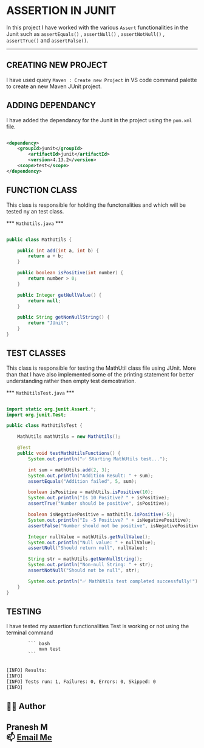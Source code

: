 # ASSERTION IN JUNIT

In this project I have worked with the various ```Assert``` functionalities in the Junit such as ``` assertEquals() ``` , ``` assertNull() ``` , ``` assertNotNull() ``` , ``` assertTrue() ``` and ``` assertFalse() ```.

-----------------------------

## CREATING NEW PROJECT

I have used query ``` Maven : Create new Project ``` in VS code command palette to create an new Maven JUnit project.

## ADDING DEPENDANCY

I have added the dependancy for the Junit in the project using the ```pom.xml``` file.

``` xml

<dependency>
    <groupId>junit</groupId>
        <artifactId>junit</artifactId>
        <version>4.13.2</version>
    <scope>test</scope>
</dependency>

```
## FUNCTION CLASS

This class is responsible for holding the functonalities and which will be tested ny an test class.

*** ``` MathUtils.java ``` ***

``` java

public class MathUtils {

    public int add(int a, int b) {
        return a + b;
    }

    public boolean isPositive(int number) {
        return number > 0;
    }

    public Integer getNullValue() {
        return null;
    }

    public String getNonNullString() {
        return "JUnit";
    }
}

```

## TEST CLASSES

This class is responsible for testing the MathUtil class file using JUnit. More than that I have also implemented some of the printing statement for better understanding rather then empty test demostration.

*** ``` MathUtilsTest.java ``` ***

``` java

import static org.junit.Assert.*;
import org.junit.Test;

public class MathUtilsTest {

    MathUtils mathUtils = new MathUtils();

    @Test
    public void testMathUtilsFunctions() {
        System.out.println("✅ Starting MathUtils test...");

        int sum = mathUtils.add(2, 3);
        System.out.println("Addition Result: " + sum);
        assertEquals("Addition failed", 5, sum);

        boolean isPositive = mathUtils.isPositive(10);
        System.out.println("Is 10 Positive? " + isPositive);
        assertTrue("Number should be positive", isPositive);

        boolean isNegativePositive = mathUtils.isPositive(-5);
        System.out.println("Is -5 Positive? " + isNegativePositive);
        assertFalse("Number should not be positive", isNegativePositive);

        Integer nullValue = mathUtils.getNullValue();
        System.out.println("Null value: " + nullValue);
        assertNull("Should return null", nullValue);

        String str = mathUtils.getNonNullString();
        System.out.println("Non-null String: " + str);
        assertNotNull("Should not be null", str);

        System.out.println("✅ MathUtils test completed successfully!");
    }
}

```


## TESTING

I have tested my assertion functionalities Test is working or not using the terminal command

            ``` bash
                mvn test
            ```

``` bash

[INFO] Results:
[INFO]
[INFO] Tests run: 1, Failures: 0, Errors: 0, Skipped: 0
[INFO]

```
## 👨‍💻 Author

**Pranesh M**  
📫 [Email Me](mailto:m.pranesh15112004@gmail.com)
 ---